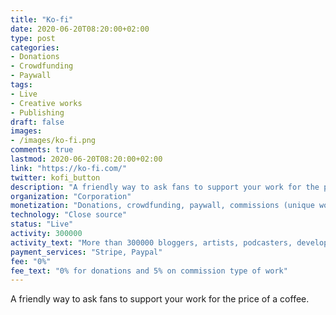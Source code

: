 ```yaml
---
title: "Ko-fi"
date: 2020-06-20T08:20:00+02:00
type: post
categories:
- Donations
- Crowdfunding
- Paywall
tags:
- Live
- Creative works
- Publishing
draft: false
images:
- /images/ko-fi.png
comments: true
lastmod: 2020-06-20T08:20:00+02:00
link: "https://ko-fi.com/"
twitter: kofi_button
description: "A friendly way to ask fans to support your work for the price of a coffee."
organization: "Corporation"
monetization: "Donations, crowdfunding, paywall, commissions (unique work)"
technology: "Close source"
status: "Live"
activity: 300000
activity_text: "More than 300000 bloggers, artists, podcasters, developers, cosplayers and all kinds of creators have received more than $12m using Ko-fi."
payment_services: "Stripe, Paypal"
fee: "0%"
fee_text: "0% for donations and 5% on commission type of work"
---
```


A friendly way to ask fans to support your work for the price of a coffee.<!--more-->
